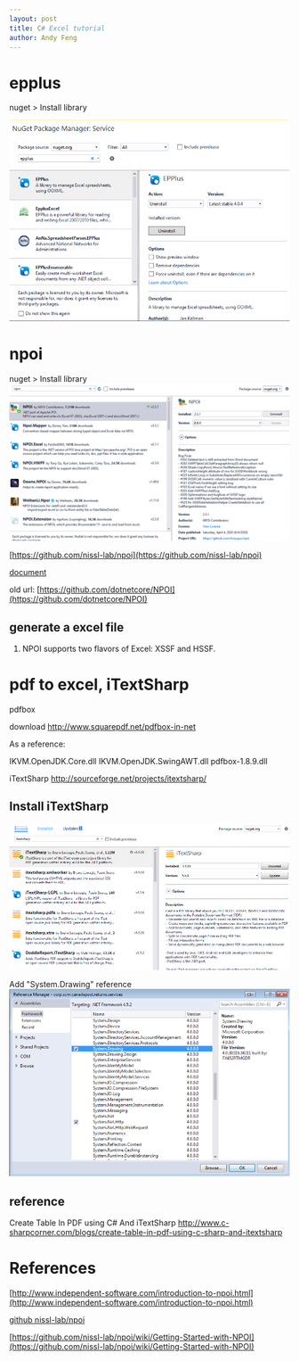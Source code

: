 ```yaml
---
layout: post
title: C# Excel tutorial
author: Andy Feng
---
```


# epplus
nuget > Install library

![](/images/posts/20151203-install-epplus.png)

# npoi
nuget > Install library
![](/images/posts/20201030-npoi-1.png)

[https://github.com/nissl-lab/npoi](https://github.com/nissl-lab/npoi)

[document](https://github.com/nissl-lab/npoi/wiki/Getting-Started-with-NPOI)

old url: [https://github.com/dotnetcore/NPOI](https://github.com/dotnetcore/NPOI)

## generate a excel file
1. NPOI supports two flavors of Excel: XSSF and HSSF.


# pdf to excel, iTextSharp

pdfbox

download 
http://www.squarepdf.net/pdfbox-in-net

As a reference:

IKVM.OpenJDK.Core.dll
IKVM.OpenJDK.SwingAWT.dll
pdfbox-1.8.9.dll

iTextSharp
http://sourceforge.net/projects/itextsharp/


## Install iTextSharp ##
![](/images/posts/20161114-install-itextsharp.png)

Add "System.Drawing" reference
![](/images/posts/20161117-system-drawing-reference.png)

## reference ##
Create Table In PDF using C# And iTextSharp
http://www.c-sharpcorner.com/blogs/create-table-in-pdf-using-c-sharp-and-itextsharp


# References
[http://www.independent-software.com/introduction-to-npoi.html](http://www.independent-software.com/introduction-to-npoi.html)

[github nissl-lab/npoi](https://github.com/nissl-lab/npoi)

[https://github.com/nissl-lab/npoi/wiki/Getting-Started-with-NPOI](https://github.com/nissl-lab/npoi/wiki/Getting-Started-with-NPOI)